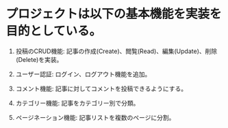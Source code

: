 # プロジェクトは以下の基本機能を実装を目的としている。

1. 投稿のCRUD機能: 記事の作成(Create)、閲覧(Read)、編集(Update)、削除(Delete)を実装。

2. ユーザー認証: ログイン、ログアウト機能を追加。

3. コメント機能: 記事に対してコメントを投稿できるようにする。

4. カテゴリー機能: 記事をカテゴリー別で分類。

5. ページネーション機能: 記事リストを複数のページに分割。
